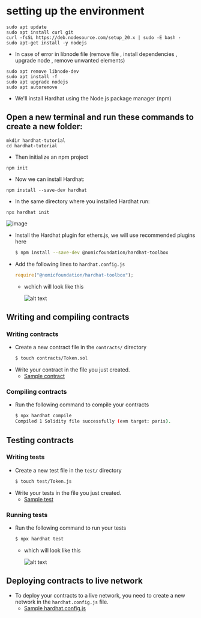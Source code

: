 # setting up the environment 

```
sudo apt update
sudo apt install curl git
curl -fsSL https://deb.nodesource.com/setup_20.x | sudo -E bash -
sudo apt-get install -y nodejs
```

* In case of error in libnode file (remove file , install dependencies , upgrade node , remove unwanted elements)

```
sudo apt remove libnode-dev
sudo apt install -f
sudo apt upgrade nodejs
sudo apt autoremove
```

* We'll install Hardhat using the Node.js package manager (npm)
  
## Open a new terminal and run these commands to create a new folder:

```
mkdir hardhat-tutorial
cd hardhat-tutorial
```

* Then initialize an npm project

```
npm init
```

* Now we can install Hardhat:

```
npm install --save-dev hardhat

```

* In the same directory where you installed Hardhat run:

```
npx hardhat init
```
![image](https://github.com/Riyatomar14/test-hardhat-contract/assets/143107173/812e987b-7d3b-407c-a80b-d21437624ca7)

- Install the Hardhat plugin for ethers.js, we will use recommended plugins here
    ```bash
    $ npm install --save-dev @nomicfoundation/hardhat-toolbox
    ```
- Add the following lines to `hardhat.config.js`
    ```javascript
    require("@nomicfoundation/hardhat-toolbox");
    ```
    - wchich will look like this

        ![alt text](image.png)

## Writing and compiling contracts


### Writing contracts

- Create a new contract file in the `contracts/` directory
    ```bash
    $ touch contracts/Token.sol
    ```
- Write your contract in the file you just created.
    - [Sample contract](contracts/Token.sol)

### Compiling contracts

- Run the following command to compile your contracts
    ```bash
    $ npx hardhat compile
    Compiled 1 Solidity file successfully (evm target: paris).
    ```
    
## Testing contracts

### Writing tests

- Create a new test file in the `test/` directory
    ```bash
    $ touch test/Token.js
    ```
- Write your tests in the file you just created.
    - [Sample test](test/Token.js)

### Running tests

- Run the following command to run your tests
    ```bash
    $ npx hardhat test
    ```
    - which will look like this

        ![alt text](image-2.png)
    
## Deploying contracts to live network

- To deploy your contracts to a live network, you need to create a new network in the `hardhat.config.js` file.
    - [Sample hardhat.config.js](hardhat.config.js)
